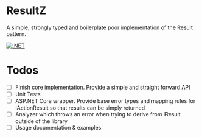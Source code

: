 # ResultZ
A simple, strongly typed and boilerplate poor implementation of the Result pattern.

[![.NET](https://github.com/crazycrank/ResultZ/actions/workflows/dotnet.yml/badge.svg?branch=master)](https://github.com/crazycrank/ResultZ/actions/workflows/dotnet.yml)

# Todos
- [ ] Finish core implementation. Provide a simple and straight forward API
- [ ] Unit Tests
- [ ] ASP.NET Core wrapper. Provide base error types and mapping rules for IActionResult so that results can be simply returned
- [ ] Analyzer which throws an error when trying to derive from IResult outside of the library
- [ ] Usage documentation & examples

